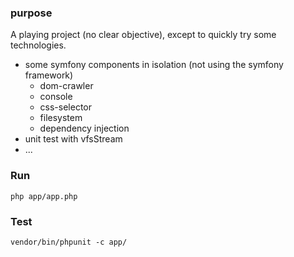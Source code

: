 
### purpose
A playing project (no clear objective), except to quickly try some technologies.

- some symfony components in isolation (not using the symfony framework)
    - dom-crawler
    - console
    - css-selector
    - filesystem
    - dependency injection
- unit test with vfsStream
- ...

### Run 

    php app/app.php

### Test

    vendor/bin/phpunit -c app/
